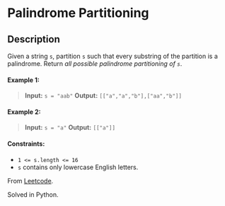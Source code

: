 # Palindrome Partitioning

## Description

Given a string `s`, partition `s` such that every substring of the partition is a palindrome. Return _all possible palindrome partitioning of `s`_.


#### Example 1:

> **Input:** `s = "aab"`
> **Output:** `[["a","a","b"],["aa","b"]]`

#### Example 2:

> **Input:** `s = "a"`
> **Output:** `[["a"]]`


#### Constraints:

* `1 <= s.length <= 16`
* `s` contains only lowercase English letters.

From [Leetcode](https://leetcode.com/problems/palindrome-partitioning/).

Solved in Python.
